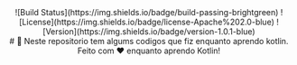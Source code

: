 <div align="center">
  ![Build Status](https://img.shields.io/badge/build-passing-brightgreen) ![License](https://img.shields.io/badge/license-Apache%202.0-blue)
 ![Version](https://img.shields.io/badge/version-1.0.1-blue) 
</div>

<div align="center">
# 🎨 Neste repositorio tem algums codigos que fiz enquanto aprendo kotlin.
</div>


<div align="center">
  Feito com ❤️ enquanto aprendo Kotlin!
</div>
